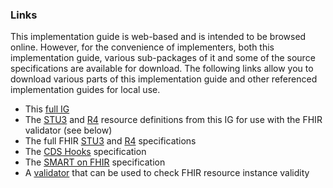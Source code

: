 ### Links

This implementation guide is web-based and is intended to be browsed online.  However, for the convenience of implementers, both this implementation guide, various sub-packages of it and some of the source specifications are available for download.  The following links allow you to download various parts of this implementation guide and other referenced implementation guides for local use.

* This [full IG](full-ig.zip)
* The [STU3](STU3/definitions.json.zip) and [R4](definitions.json.zip) resource definitions from this IG for use with the FHIR validator (see below)
* The full FHIR [STU3](http://hl7.org/fhir/STU3/fhir-spec.zip) and [R4]({{site.data.fhir.path}}R4/fhir-spec-r4.zip) specifications
* The [CDS Hooks](https://github.com/cds-hooks/docs/archive/master.zip) specification
* The [SMART on FHIR](http://www.hl7.org/fhir/smart-app-launch/full-ig.zip) specification
* A [validator]({{site.data.fhir.path}}validator) that can be used to check FHIR resource instance validity

<!-- Todo: reference implementations -->